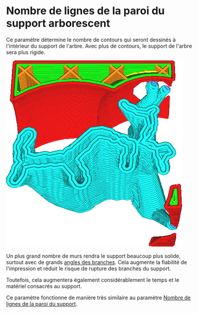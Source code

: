 Nombre de lignes de la paroi du support arborescent
===

Ce paramètre détermine le nombre de contours qui seront dessinés à l'intérieur du support de l'arbre. Avec plus de contours, le support de l'arbre sera plus rigide.

![Deux murs](../../../articles/images/support_tree_wall_count.png)

Un plus grand nombre de murs rendra le support beaucoup plus solide, surtout avec de grands [angles des branches](support_tree_angle.md). Cela augmente la fiabilité de l'impression et réduit le risque de rupture des branches du support.

Toutefois, cela augmentera également considérablement le temps et le matériel consacrés au support.

Ce paramètre fonctionne de manière très similaire au paramètre [Nombre de lignes de la paroi du support](../support/support_wall_count.md).
